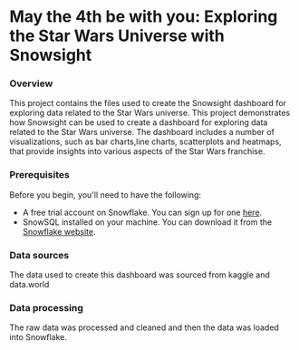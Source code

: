 # May the 4th be with you: Exploring the Star Wars Universe with Snowsight

### Overview
This project contains the files used to create the Snowsight dashboard for exploring data related to the Star Wars universe. 
This project demonstrates how Snowsight can be used to create a dashboard for exploring data related to the Star Wars universe.
The dashboard includes a number of visualizations, such as bar charts,line charts, scatterplots and heatmaps, that provide insights into various aspects of the Star Wars franchise.

### Prerequisites

Before you begin, you'll need to have the following:

- A free trial account on Snowflake. You can sign up for one [here](https://signup.snowflake.com/).
- SnowSQL installed on your machine. You can download it from the [Snowflake website](https://developers.snowflake.com/snowsql/).

### Data sources
The data used to create this dashboard was sourced from kaggle and data.world

### Data processing
The raw data was processed and cleaned and then the data was loaded into Snowflake.










